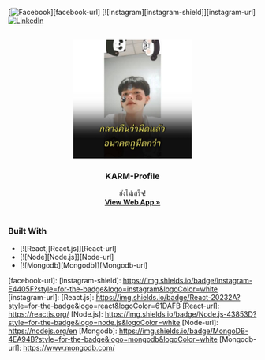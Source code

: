 [![Facebook][facebook-shield]][facebook-url]
[![Instagram][instagram-shield]][instagram-url]
[![LinkedIn][linkedin-shield]][linkedin-url]

<!-- PROJECT PROFILE -->
<br />
<div align="center">
  <a href="https://github.com/KA12M/KARM-Profile.git">
    <img src="assets/images/KARM-Panda.jpg" alt="Logo" width="240">
  </a>

  <h3 align="center">KARM-Profile</h3>

  <p align="center"> 
    ยังไม่เสร็จ!
    <br />
    <a href="https://github.com/KA12M/KARM-Profile.git"><strong>View Web App »</strong></a>
    <br />
    <br /> 
  </p>
</div>

### Built With

<!-- description -->

- [![React][React.js]][React-url]
- [![Node][Node.js]][Node-url]
- [![Mongodb][Mongodb]][Mongodb-url]

[linkedin-shield]: https://img.shields.io/badge/-LinkedIn-black.svg?style=for-the-badge&logo=linkedin&colorB=555
[linkedin-url]: www.linkedin.com/in/karan-khumthong-983a14291
[facebook-shield]: https://img.shields.io/badge/Facebook-1877F2?style=for-the-badge&logo=facebook&logoColor=white
[facebook-url]: 
[instagram-shield]: https://img.shields.io/badge/Instagram-E4405F?style=for-the-badge&logo=instagram&logoColor=white
[instagram-url]: 
[React.js]: https://img.shields.io/badge/React-20232A?style=for-the-badge&logo=react&logoColor=61DAFB
[React-url]: https://reactjs.org/
[Node.js]: https://img.shields.io/badge/Node.js-43853D?style=for-the-badge&logo=node.js&logoColor=white
[Node-url]: https://nodejs.org/en
[Mongodb]: https://img.shields.io/badge/MongoDB-4EA94B?style=for-the-badge&logo=mongodb&logoColor=white
[Mongodb-url]: https://www.mongodb.com/
